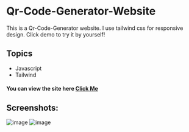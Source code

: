 
# Qr-Code-Generator-Website

This is a Qr-Code-Generator website. I use tailwind css for responsive design. Click demo to try it by yourself!


## Topics
* Javascript
* Tailwind


####  You can view the site here <a href="https://dancing-florentine-99b620.netlify.app/" target="_blank" alt="demo link">Click Me </a>

## Screenshots:

![image](https://user-images.githubusercontent.com/72821281/203987306-486f051d-3aa6-4fdd-9028-f47848676c35.png)
![image](https://user-images.githubusercontent.com/72821281/203987332-7e403a6b-c7bb-4331-9615-e033367fe671.png)

